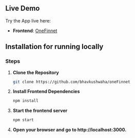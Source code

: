 ## Live Demo

Try the App live here:
- **Frontend**: [OneFinnet](https://one-finnet-tan.vercel.app/)


## Installation for running locally

### Steps

1. **Clone the Repository**
   ```bash
   git clone https://github.com/bhavkushwaha/oneFinnet

2. **Install Frontend Dependencies**
   ```bash
   npm install

3. **Start the frontend server**
   ```bash
   npm start

4. **Open your browser and go to http://localhost:3000.**






